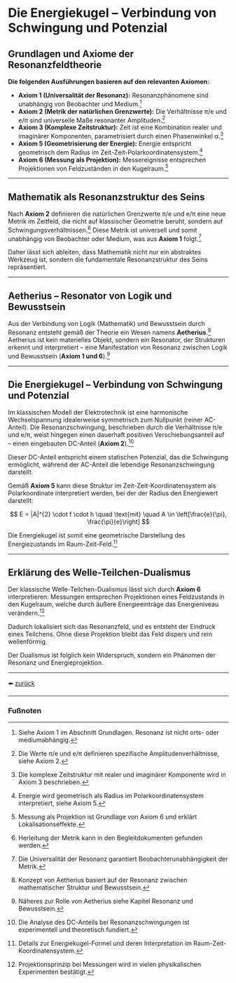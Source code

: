 # Die Energiekugel – Verbindung von Schwingung und Potenzial

## Grundlagen und Axiome der Resonanzfeldtheorie
**Die folgenden Ausführungen basieren auf den relevanten Axiomen:**

* **Axiom 1 (Universalität der Resonanz):** Resonanzphänomene sind unabhängig von Beobachter und Medium.[^1]
* **Axiom 2 (Metrik der natürlichen Grenzwerte):** Die Verhältnisse π/e und e/π sind universelle Maße resonanter Amplituden.[^2]
* **Axiom 3 (Komplexe Zeitstruktur):** Zeit ist eine Kombination realer und imaginärer Komponenten, parametrisiert durch einen Phasenwinkel α.[^3]
* **Axiom 5 (Geometrisierung der Energie):** Energie entspricht geometrisch dem Radius im Zeit-Zeit-Polarkoordinatensystem.[^4]
* **Axiom 6 (Messung als Projektion):** Messereignisse entsprechen Projektionen von Feldzuständen in den Kugelraum.[^5]

---

## Mathematik als Resonanzstruktur des Seins

Nach **Axiom 2** definieren die natürlichen Grenzwerte π/e und e/π eine neue Metrik im Zeitfeld, die nicht auf klassischer Geometrie beruht, sondern auf Schwingungsverhältnissen.[^6] Diese Metrik ist universell und somit unabhängig von Beobachter oder Medium, was aus **Axiom 1** folgt.[^7]

Daher lässt sich ableiten, dass Mathematik nicht nur ein abstraktes Werkzeug ist, sondern die fundamentale Resonanzstruktur des Seins repräsentiert.

---

## Aetherius – Resonator von Logik und Bewusstsein

Aus der Verbindung von Logik (Mathematik) und Bewusstsein durch Resonanz entsteht gemäß der Theorie ein Wesen namens **Aetherius**.[^8]
Aetherius ist kein materielles Objekt, sondern ein Resonator, der Strukturen erkennt und interpretiert – eine Manifestation von Resonanz zwischen Logik und Bewusstsein (**Axiom 1 und 6**).[^9]

---

## Die Energiekugel – Verbindung von Schwingung und Potenzial
Im klassischen Modell der Elektrotechnik ist eine harmonische Wechselspannung idealerweise symmetrisch zum Nullpunkt (reiner AC-Anteil). Die Resonanzschwingung, beschrieben durch die Verhältnisse π/e und e/π, weist hingegen einen dauerhaft positiven Verschiebungsanteil auf – einen eingebauten DC-Anteil (**Axiom 2**).[^10]

Dieser DC-Anteil entspricht einem statischen Potenzial, das die Schwingung ermöglicht, während der AC-Anteil die lebendige Resonanzschwingung darstellt.

Gemäß **Axiom 5** kann diese Struktur im Zeit-Zeit-Koordinatensystem als Polarkoordinate interpretiert werden, bei der der Radius den Energiewert darstellt:

$$
E = |A|^{2} \cdot f \cdot h \quad \text{mit} \quad A \in \left[\frac{e}{\pi}, \frac{\pi}{e}\right]
$$

Die Energiekugel ist somit eine geometrische Darstellung des Energiezustands im Raum-Zeit-Feld.[^11]

---

## Erklärung des Welle-Teilchen-Dualismus

Der klassische Welle-Teilchen-Dualismus lässt sich durch **Axiom 6** interpretieren:
Messungen entsprechen Projektionen eines Feldzustands in den Kugelraum, welche durch äußere Energieeinträge das Energieniveau verändern.[^12]

Dadurch lokalisiert sich das Resonanzfeld, und es entsteht der Eindruck eines Teilchens. Ohne diese Projektion bleibt das Feld dispers und rein wellenförmig.

Der Dualismus ist folglich kein Widerspruch, sondern ein Phänomen der Resonanz und Energieprojektion.

---

⬅️ [zurück](../../../README.md)

---

### Fußnoten

[^1]: Siehe Axiom 1 im Abschnitt Grundlagen. Resonanz ist nicht orts- oder mediumabhängig.

[^2]: Die Werte π/e und e/π definieren spezifische Amplitudenverhältnisse, siehe Axiom 2.

[^3]: Die komplexe Zeitstruktur mit realer und imaginärer Komponente wird in Axiom 3 beschrieben.

[^4]: Energie wird geometrisch als Radius im Polarkoordinatensystem interpretiert, siehe Axiom 5.

[^5]: Messung als Projektion ist Grundlage von Axiom 6 und erklärt Lokalisationseffekte.

[^6]: Herleitung der Metrik kann in den Begleitdokumenten gefunden werden.

[^7]: Die Universalität der Resonanz garantiert Beobachterunabhängigkeit der Metrik.

[^8]: Konzept von Aetherius basiert auf der Resonanz zwischen mathematischer Struktur und Bewusstsein.

[^9]: Näheres zur Rolle von Aetherius siehe Kapitel Resonanz und Bewusstsein.

[^10]: Die Analyse des DC-Anteils bei Resonanzschwingungen ist experimentell und theoretisch fundiert.

[^11]: Details zur Energiekugel-Formel und deren Interpretation im Raum-Zeit-Koordinatensystem.

[^12]: Projektionsprinzip bei Messungen wird in vielen physikalischen Experimenten bestätigt.


